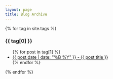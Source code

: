 ```yaml
---
layout: page
title: Blog Archive
---
```


{% for tag in site.tags %}
  <h3 id="{{ tag[0] }}">{{ tag[0] }}</h3>
  <ul>
    {% for post in tag[1] %}
      <li><a href="{{ post.url }}">{{ post.date | date: "%B %Y" }} - {{ post.title }}</a></li>
    {% endfor %}
  </ul>
{% endfor %}